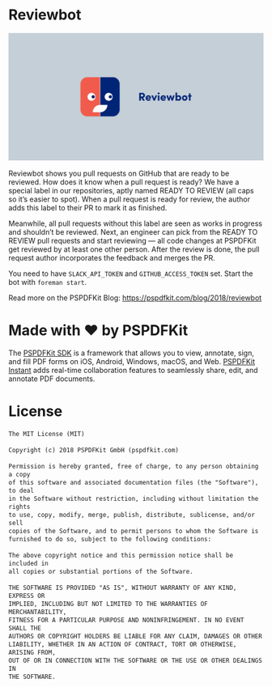 # Reviewbot

![](https://github.com/PSPDFKit-labs/reviewbot/blob/master/reviewbot.png?raw=true)

Reviewbot shows you pull requests on GitHub that are ready to be reviewed. How does it know when a pull request is ready? We have a special label in our repositories, aptly named READY TO REVIEW (all caps so it’s easier to spot). When a pull request is ready for review, the author adds this label to their PR to mark it as finished.

Meanwhile, all pull requests without this label are seen as works in progress and shouldn’t be reviewed. Next, an engineer can pick from the READY TO REVIEW pull requests and start reviewing — all code changes at PSPDFKit get reviewed by at least one other person. After the review is done, the pull request author incorporates the feedback and merges the PR.

You need to have `SLACK_API_TOKEN` and `GITHUB_ACCESS_TOKEN` set. Start the bot with `foreman start`.

Read more on the PSPDFKit Blog: https://pspdfkit.com/blog/2018/reviewbot

# Made with ❤️ by PSPDFKit

The [PSPDFKit SDK](https://pspdfkit.com/pdf-sdk/) is a framework that allows you to view, annotate, sign, and fill PDF forms on iOS, Android, Windows, macOS, and Web. [PSPDFKit Instant](https://pspdfkit.com/instant/) adds real-time collaboration features to seamlessly share, edit, and annotate PDF documents.

# License

```
The MIT License (MIT)

Copyright (c) 2018 PSPDFKit GmbH (pspdfkit.com)

Permission is hereby granted, free of charge, to any person obtaining a copy
of this software and associated documentation files (the "Software"), to deal
in the Software without restriction, including without limitation the rights
to use, copy, modify, merge, publish, distribute, sublicense, and/or sell
copies of the Software, and to permit persons to whom the Software is
furnished to do so, subject to the following conditions:

The above copyright notice and this permission notice shall be included in
all copies or substantial portions of the Software.

THE SOFTWARE IS PROVIDED "AS IS", WITHOUT WARRANTY OF ANY KIND, EXPRESS OR
IMPLIED, INCLUDING BUT NOT LIMITED TO THE WARRANTIES OF MERCHANTABILITY,
FITNESS FOR A PARTICULAR PURPOSE AND NONINFRINGEMENT. IN NO EVENT SHALL THE
AUTHORS OR COPYRIGHT HOLDERS BE LIABLE FOR ANY CLAIM, DAMAGES OR OTHER
LIABILITY, WHETHER IN AN ACTION OF CONTRACT, TORT OR OTHERWISE, ARISING FROM,
OUT OF OR IN CONNECTION WITH THE SOFTWARE OR THE USE OR OTHER DEALINGS IN
THE SOFTWARE.
```
